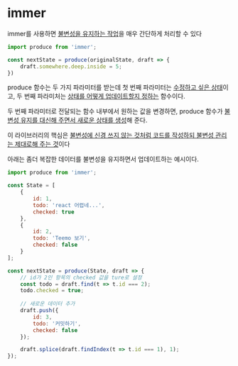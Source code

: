 # immer

immer를 사용하면 <u>불변성을 유지하는 작업</u>을 매우 간단하게 처리할 수 있다

```js
import produce from 'immer';

const nextState = produce(originalState, draft => {
    draft.somewhere.deep.inside = 5;
})
```

produce 함수는 두 가지 파라미터를 받는데 첫 번째 파라미터는 <u>수정하고 싶은 상태</u>이고,
두 번째 파라미처는 <u>상태를 어떻게 업데이트할지 정하는</u> 함수이다.

두 번째 파라미터로 전달되는 함수 내부에서 원하는 값을 변경하면,
produce 함수가 <u>불변성 유지를 대신해 주면서 새로운 상태를 생성</u>해 준다.

이 라이브러리의 핵심은 <u>불변성에 신경 쓰지 않는 것처럼 코드를 작성하되 불변성 관리는 제대로해 주는 것</u>이다

아래는 좀더 복잡한 데이터를 불변성을 유지하면서 업데이트하는 예시이다.

```js
import produce from 'immer';

const State = [
    {
        id: 1,
        todo: 'react 어렵네...',
        checked: true
    },
    {
        id: 2,
        todo: 'Teemo 보기',
        checked: false
    }
];

const nextState = produce(State, draft => {
    // id가 2인 항목의 checked 값을 ture로 설정
    const todo = draft.find(t => t.id === 2);
    todo.checked = true;
    
    // 새로운 데이터 추가
    draft.push({
        id: 3,
        todo: '커밋하기',
        checked: false
    });

    draft.splice(draft.findIndex(t => t.id === 1), 1);
});
```